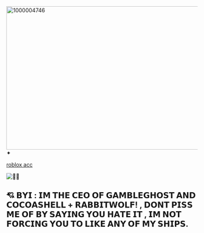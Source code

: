 <img width="736" height="377" alt="1000004746" src="https://github.com/user-attachments/assets/d2093a07-b010-4703-acf3-e06079252721" />
 ✦

[roblox acc](https://www.roblox.com/2yagmur4i)


![🎰👻 ](https://komarev.com/ghpvc/?username=GAMBLEGHOST&color=9AC5F6&style=flat&label=🎰👻 )

## 💘 𝗕𝗬𝗜 : 𝗜𝗠 𝗧𝗛𝗘 𝗖𝗘𝗢 𝗢𝗙 𝗚𝗔𝗠𝗕𝗟𝗘𝗚𝗛𝗢𝗦𝗧 𝗔𝗡𝗗 𝗖𝗢𝗖𝗢𝗔𝗦𝗛𝗘𝗟𝗟 + 𝗥𝗔𝗕𝗕𝗜𝗧𝗪𝗢𝗟𝗙! , 𝗗𝗢𝗡𝗧 𝗣𝗜𝗦𝗦 𝗠𝗘 𝗢𝗙 𝗕𝗬 𝗦𝗔𝗬𝗜𝗡𝗚 𝗬𝗢𝗨 𝗛𝗔𝗧𝗘 𝗜𝗧 , 𝗜𝗠 𝗡𝗢𝗧 𝗙𝗢𝗥𝗖𝗜𝗡𝗚 𝗬𝗢𝗨 𝗧𝗢 𝗟𝗜𝗞𝗘 𝗔𝗡𝗬 𝗢𝗙 𝗠𝗬 𝗦𝗛𝗜𝗣𝗦.


